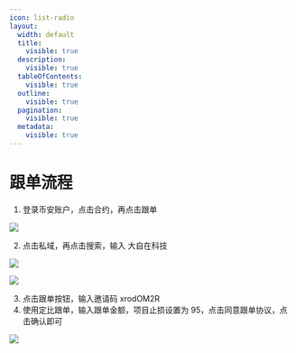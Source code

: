 ```yaml
---
icon: list-radio
layout:
  width: default
  title:
    visible: true
  description:
    visible: true
  tableOfContents:
    visible: true
  outline:
    visible: true
  pagination:
    visible: true
  metadata:
    visible: true
---
```


# 跟单流程

1. &#x20;登录币安账户，点击合约，再点击跟单

![](../.gitbook/assets/unknown.png)

&#x20;

2. 点击私域，再点击搜索，输入 大自在科技

![](<../.gitbook/assets/unknown (1).png>)

![](../.gitbook/assets/unknown.jpeg)

3. 点击跟单按钮，输入邀请码 xrodOM2R
4. 使用定比跟单，输入跟单金额，项目止损设置为 95，点击同意跟单协议，点击确认即可

![](<../.gitbook/assets/unknown (1).jpeg>)
